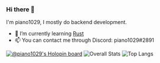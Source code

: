 ### Hi there 👋

I'm piano1029, I mostly do backend development.

- 🌱 I’m currently learning [Rust](https://rust-lang.org)
- 📫 You can contact me through Discord: piano1029#2891

[![@piano1029's Holopin board](https://holopin.me/piano1029)](https://holopin.io/@piano1029)
![Overall Stats](https://github-readme-stats.vercel.app/api?username=piano1029&count_private=true&show_icons=true&hide=contribs,prs,issues)
![Top Langs](https://github-readme-stats.vercel.app/api/top-langs/?username=piano1029&layout=compact)

<!--
**piano1029/piano1029** is a ✨ _special_ ✨ repository because its `README.md` (this file) appears on your GitHub profile.

Here are some ideas to get you started:

- 🔭 I’m currently working on ...
- 🌱 I’m currently learning ...
- 👯 I’m looking to collaborate on ...
- 🤔 I’m looking for help with ...
- 💬 Ask me about ...
- 📫 How to reach me: ...
- 😄 Pronouns: ...
- ⚡ Fun fact: ...
-->
